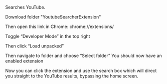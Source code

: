 Searches YouTube.

Download folder "YoutubeSearcherExtension"

Then open this link in Chrome: chrome://extensions/

Toggle “Developer Mode” in the top right

Then click “Load unpacked”

Then navigate to folder and choose “Select folder” You should now have an enabled extension

Now you can click the extension and use the search box which will direct you straight to the YouTube results, bypassing the home screen.
